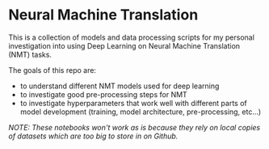 # Neural Machine Translation

This is a collection of models and data processing scripts for my personal
investigation into using Deep Learning on Neural Machine Translation (NMT) tasks.

The goals of this repo are:

- to understand different NMT models used for deep learning
- to investigate good pre-processing steps for NMT
- to investigate hyperparameters that work well with different parts
  of model development (training, model architecture, pre-processing, etc...)

_NOTE: These notebooks won't work as is because they rely on local copies of datasets
which are too big to store in on Github._


